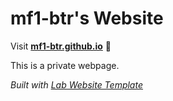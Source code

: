 
# mf1-btr's Website

Visit **[mf1-btr.github.io](https://mf1-btr.github.io)** 🚀

This is a private webpage.

_Built with [Lab Website Template](https://greene-lab.gitbook.io/lab-website-template-docs)_

